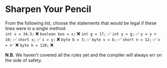 # Sharpen Your Pencil

From the following list, choose the statements that would be legal if these lines were in a single method:  
`int x = 34.5;` ❌
`boolean boo = x;` ❌
`int g = 17;` ✅
`int y = g;` ✅
`y = y + 10;` ✅
`short s;` ✅
`s = y;` ❌
`byte b = 3;` ✅
`byte v = b;` ✅
`short n = 12;` ✅
`v = n'` ❌
`byte k = 128;` ❌

**N.B.** We haven't covered all the rules yet and the compiler will always err on the side of safety. 